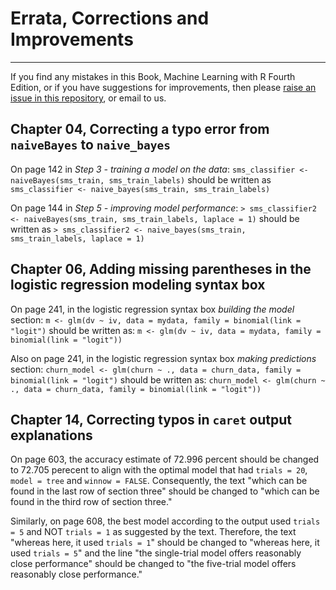 # Errata, Corrections and Improvements
----------------------------------------------------
If you find any mistakes in this Book, Machine Learning with R Fourth Edition, or if you have suggestions for improvements, then please [raise an issue in this repository](https://github.com/PacktPublishing/Machine-Learning-with-R-Fourth-Edition/issues), or email to us.

## Chapter 04, Correcting a typo error from `naiveBayes` to `naive_bayes`
On page 142 in *Step 3 - training a model on the data*:
`sms_classifier <- naiveBayes(sms_train, sms_train_labels)`
should be written as 
`sms_classifier <- naive_bayes(sms_train, sms_train_labels)`

On page 144 in *Step 5 - improving model performance*:
`> sms_classifier2 <- naiveBayes(sms_train, sms_train_labels, laplace = 1)`
should be written as
`> sms_classifier2 <- naive_bayes(sms_train, sms_train_labels, laplace = 1)`

## Chapter 06, Adding missing parentheses in the logistic regression modeling syntax box
On page 241, in the logistic regression syntax box *building the model* section:
`m <- glm(dv ~ iv, data = mydata, family = binomial(link = "logit")`
should be written as:
`m <- glm(dv ~ iv, data = mydata, family = binomial(link = "logit"))`

Also on page 241, in the logistic regression syntax box *making predictions* section:
`churn_model <- glm(churn ~ ., data = churn_data, family = binomial(link = "logit")`
should be written as:
`churn_model <- glm(churn ~ ., data = churn_data, family = binomial(link = "logit"))`

## Chapter 14, Correcting typos in `caret` output explanations
On page 603, the accuracy estimate of 72.996 percent should be changed to 72.705 perecent to align with the optimal model that had `trials = 20`, `model = tree` and `winnow = FALSE`. Consequently, the text "which can be found in the last row of section three" should be changed to "which can be found in the third row of section three."

Similarly, on page 608, the best model according to the output used `trials = 5` and NOT `trials = 1` as suggested by the text. Therefore, the text "whereas here, it used `trials = 1`" should be changed to "whereas here, it used `trials = 5`" and the line "the single-trial model offers reasonably close performance" should be changed to "the five-trial model offers reasonably close performance."
